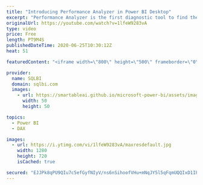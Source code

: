 ```yaml
---
title: "Introducing Performance Analyzer in Power BI Desktop"
excerpt: "Performance Analyzer is the first diagnostic tool to find the slower parts of a report. Find the slowest DAX query before starting a deeper investigation using DAX Studio. How to learn DAX: https://www.sqlbi.com/guides/dax/ DAX Studio: https://daxstudio.org/"
originalUrl: https://youtube.com/watch?v=1lfeW9283vA
type: video
price: Free
length: PT9M4S
publishedDateTime: 2020-06-25T10:30:12Z
heat: 51

featuredContent: "<iframe width=\"800\" height=\"500\" frameborder=\"0\" src=\"https://www.youtube.com/embed/1lfeW9283vA\" allow=\"accelerometer; autoplay; encrypted-media; gyroscope; picture-in-picture\" allowfullscreen></iframe>"

provider:
  name: SQLBI
  domain: sqlbi.com
  images:
    - url: https://smartableai.github.io/microsoft-power-bi/assets/images/organizations/sqlbi.com-50x50.jpg
      width: 50
      height: 50

topics:
  - Power BI
  - DAX

images:
  - url: https://i.ytimg.com/vi/1lfeW9283vA/maxresdefault.jpg
    width: 1280
    height: 720
    isCached: true

secured: "EJJPk8qPU9QIu7c5efGyfNIyV/ns6nSihoofVHu+mNqJY5l5qFqmUQQIxD1IPIA2BFIUlD8xMIvt5KAQhnOwOAmxYIuXPbkEMrzqu5UOqtrxtdqQR8bzx0LDKO+ANpa0vp1SbhJURTVBoJJBlkHiBRHHaXMPRDKBDolht0XC185C7KI+cnLC8eIYfkqCcmirTGLsK9oHdKIQ9c7Z2gAItqri2oYi23VlmtxtaA1heIfZIfbr8XF1CirmIyfE09a0tbGt3btZaGeCplh5f6NrPw/UC/OIjyQStumE7RiEOp0ImNqZNUFYHlh0LD0X0dGdmhEpVynMEX0q4LxKj5Xg7TH/N0kfBxhZ2NsN1TtJNyYgyCK0cLiG6HuBrlbIZ4KOoc5Sat9eeEs5n3ej+/38BA==;sHTGPtE8DS/fvcUVRdo7IA=="
---
```


